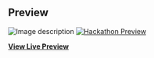 

## Preview
![Image description](https://cweedsolution.ddns.net/git/newupdate.png)
[![Hackathon Preview](https://cweedsolution.ddns.net/git/newupdate.png)](https://cweedsolution.ddns.net/)

**[View Live Preview](https://cweedsolution.ddns.net/)**



